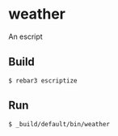 weather
=====

An escript

Build
-----

    $ rebar3 escriptize

Run
---

    $ _build/default/bin/weather
